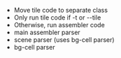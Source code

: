 - Move tile code to separate class
- Only run tile code if -t or --tile
- Otherwise, run assembler code
- main assembler parser
- scene parser (uses bg-cell parser)
- bg-cell parser
